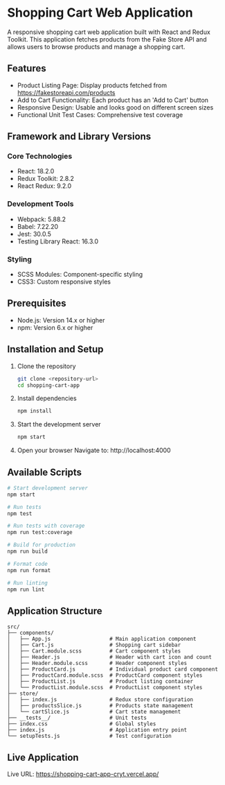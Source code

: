 # Shopping Cart Web Application

A responsive shopping cart web application built with React and Redux Toolkit. This application fetches products from the Fake Store API and allows users to browse products and manage a shopping cart.

## Features

- Product Listing Page: Display products fetched from https://fakestoreapi.com/products
- Add to Cart Functionality: Each product has an 'Add to Cart' button
- Responsive Design: Usable and looks good on different screen sizes
- Functional Unit Test Cases: Comprehensive test coverage

## Framework and Library Versions

### Core Technologies

- React: 18.2.0
- Redux Toolkit: 2.8.2
- React Redux: 9.2.0

### Development Tools

- Webpack: 5.88.2
- Babel: 7.22.20
- Jest: 30.0.5
- Testing Library React: 16.3.0

### Styling

- SCSS Modules: Component-specific styling
- CSS3: Custom responsive styles

## Prerequisites

- Node.js: Version 14.x or higher
- npm: Version 6.x or higher

## Installation and Setup

1. Clone the repository

   ```bash
   git clone <repository-url>
   cd shopping-cart-app
   ```

2. Install dependencies

   ```bash
   npm install
   ```

3. Start the development server

   ```bash
   npm start
   ```

4. Open your browser
   Navigate to: http://localhost:4000

## Available Scripts

```bash
# Start development server
npm start

# Run tests
npm test

# Run tests with coverage
npm run test:coverage

# Build for production
npm run build

# Format code
npm run format

# Run linting
npm run lint
```

## Application Structure

```
src/
├── components/
│   ├── App.js                   # Main application component
│   ├── Cart.js                  # Shopping cart sidebar
│   ├── Cart.module.scss         # Cart component styles
│   ├── Header.js                # Header with cart icon and count
│   ├── Header.module.scss       # Header component styles
│   ├── ProductCard.js           # Individual product card component
│   ├── ProductCard.module.scss  # ProductCard component styles
│   ├── ProductList.js           # Product listing container
│   └── ProductList.module.scss  # ProductList component styles
├── store/
│   ├── index.js                 # Redux store configuration
│   ├── productsSlice.js         # Products state management
│   └── cartSlice.js             # Cart state management
├── __tests__/                   # Unit tests
├── index.css                    # Global styles
├── index.js                     # Application entry point
└── setupTests.js                # Test configuration
```

## Live Application

Live URL: https://shopping-cart-app-cryt.vercel.app/
